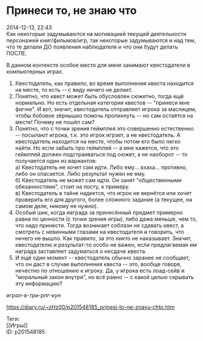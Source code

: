 Принеси то, не знаю что
========================

   
 2014-12-13, 22:43   
  Как некоторые задумываются на мотивацией текущей деятельности персонажей книг/фильмов/игр, так некоторые задумываются и над тем, что те делали ДО появления наблюдателя и что они будут делать ПОСЛЕ.   
   
 В данном контексте особое место для меня занимают квестодатели в компьютерных играх.   
   
 1. Квестодатель, как правило, во время выполнения квеста находится на месте, то есть -- с виду ничего не делает.   
 2. Понятно, что квест может быть обусловлен сюжетно, тогда ещё нормально. Но есть отдельная категория квестов -- "принеси мне фигню". И вот, значит, квестодатель отправляет игрока за маслицем, чтобы бобовое зёрнышко помочь пропихнуть -- но сам остаётся на месте! Почему не пошёл сам?   
 3. Понятно, что с точки зрения геймплея это совершенно естественно -- посылают игрока, т.к. это игрок играет, а не квестодатель. А квестодатель находится на месте, чтобы потом его было легко найти. Но если забыть про геймплей -- а мне кажется, что это геймплей должен подстраиваться под сюжет, а не наоборот -- то получается один из вариантов:   
 а) Квестодатель не хочет сам идти. Либо ему... ахаха... противно, либо он опасается. Либо результат нужен не ему.   
 б) Квестодатель не может сам идти. Он занят "общественными обязанностями", стоит на посту, к примеру.   
 в) Квестодатель в тайне надеется, что игрок не вернётся или хочет проверить его для другого, более сложного задание (а текущее, на самом деле, никому не нужно).   
 4. Особый шик, когда награда за принесённый предмет примерно равна по ценности (с точки зрения игры), либо даже меньше, чем то, что надо принести. Тогда возникает соблазн не сдавать квест, а смотреть с невинными глазами на квестодателя и говорить, что ничего не вышло. Как правило, за это никто не наказывает. Значит, квестодателю и результат-то особо не важен, если предлагаемая им награда заставляет задуматься о несдаче квеста.   
 5. И ещё один момент -- квестодатель обычно заранее не сообщает, что он даст в случае выполнения квеста -- это, вообще говоря, нечестно по отношению к игроку. Да, у игрока есть лоад-сейв и "моральный закон внутри", но всё равно -- с какой целью скрывать эту информацию?   
   
  *играл-в-три-рпг-кун*    
    
 <https://diary.ru/~zHz00/p201548185_prinesi-to-ne-znayu-chto.htm>   
   
 Теги:   
 [[Игры]]   
 ID: p201548185